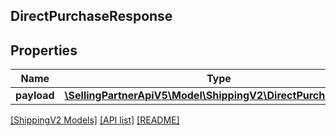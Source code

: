 ## DirectPurchaseResponse

## Properties

Name | Type | Description | Notes
------------ | ------------- | ------------- | -------------
**payload** | [**\SellingPartnerApiV5\Model\ShippingV2\DirectPurchaseResult**](DirectPurchaseResult.md) |  | [optional]

[[ShippingV2 Models]](../) [[API list]](../../Api) [[README]](../../../README.md)
